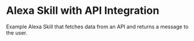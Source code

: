 # Alexa Skill with API Integration

Example Alexa Skill that fetches data from an API and returns a message to the user.
